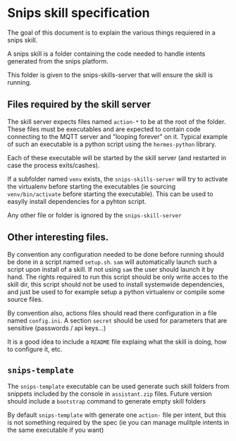 # Snips skill specification
The goal of this document is to explain the various things requiered in a snips skill.

A snips skill is a folder containing the code needed to handle intents generated from the snips platform. 

This folder is given to the snips-skills-server that will ensure the skill is running.

## Files required by the skill server

The skill server expects files named `action-*` to be at the root of the folder. These files must be executables and are expected to contain code connecting to the MQTT server and "looping forever" on it. Typical example of such an executable is a python script using the `hermes-python` library.

Each of these executable will be started by the skill server (and restarted in case the process exits/cashes). 

If a subfolder named `venv` exists, the `snips-skills-server` will try to activate the virtualenv before starting the executables (ie sourcing `venv/bin/activate` before starting the executable). This can be used to easylly install dependencies for a pyhton script.

Any other file or folder is ignored by the `snips-skill-server`

## Other interesting files.

By convention any configuration needed to be done before running should be done in a script named `setup.sh`. `sam` will automatically launch such a script upon install of a skill. If not using `sam` the user should launch it by hand. The rights required to run this script should be only write acces to the skill dir, this script should not be used to install systemwide dependencies, and just be used to for example setup a python virtualenv or compile some source files.

By convention also, actions files should read there configuration in a file named `config.ini`. A section `secret` should be used for parameters that are sensitive (passwords / api keys...)

It is a good idea to include a `README` file explaing what the skill is doing, how to configure it, etc.

## `snips-template`

The `snips-template` executable can be used generate such skill folders from snippets included by the console in `assistant.zip` files. Future version should include a `bootstrap` command to generate empty skill folders

By default `snips-template` with generate one `action-` file per intent, but this is not something required by the spec (ie you can manage mulitple intents in the same executable if you want)

